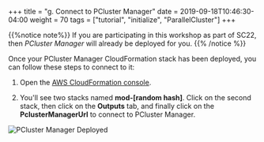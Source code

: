 +++
title = "g. Connect to PCluster Manager"
date = 2019-09-18T10:46:30-04:00
weight = 70
tags = ["tutorial", "initialize", "ParallelCluster"]
+++

{{%notice note%}}
If you are participating in this workshop as part of SC22, then *PCluster Manager* will already be deployed for you. 
{{% /notice %}}

Once your PCluster Manager CloudFormation stack has been deployed, you can follow these steps to connect to it:

1. Open the [AWS CloudFormation console](https://console.aws.amazon.com/cloudformation/home).

2. You'll see two stacks named **mod-[random hash]**. Click on the second stack, then click on the **Outputs** tab, and finally click on the **PclusterManagerUrl** to connect to PCluster Manager.

![PCluster Manager Deployed](/images/sc22/pcluster-deployed.png)

